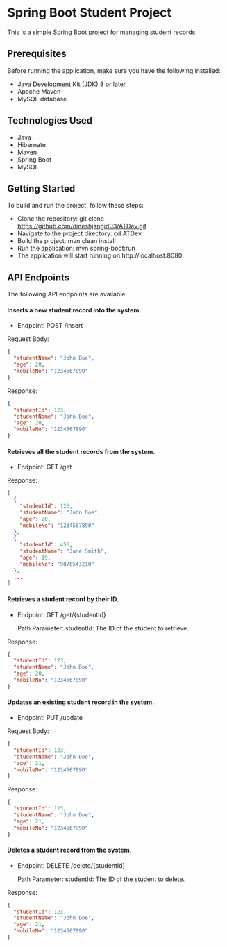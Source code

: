 # Spring Boot Student Project

This is a simple Spring Boot project for managing student records.

## Prerequisites

Before running the application, make sure you have the following installed:

- Java Development Kit (JDK) 8 or later
- Apache Maven
- MySQL database

## Technologies Used

- Java
- Hibernate
- Maven
- Spring Boot
- MySQL

## Getting Started

To build and run the project, follow these steps:

- Clone the repository: git clone https://github.com/dineshjangid03/ATDev.git
- Navigate to the project directory: cd ATDev
- Build the project: mvn clean install
- Run the application: mvn spring-boot:run
- The application will start running on http://localhost:8080.


## API Endpoints
The following API endpoints are available:

#### Inserts a new student record into the system.

- Endpoint: POST /insert

Request Body:

```json
{
  "studentName": "John Doe",
  "age": 20,
  "mobileNo": "1234567890"
}
```

Response:

```json
{
  "studentId": 123,
  "studentName": "John Doe",
  "age": 20,
  "mobileNo": "1234567890"
}
```

#### Retrieves all the student records from the system.

- Endpoint: GET /get

Response:

```json
[
  {
    "studentId": 123,
    "studentName": "John Doe",
    "age": 20,
    "mobileNo": "1234567890"
  },
  {
    "studentId": 456,
    "studentName": "Jane Smith",
    "age": 19,
    "mobileNo": "9876543210"
  },
  ...
]
```


#### Retrieves a student record by their ID.

- Endpoint: GET /get/{studentId}

    Path Parameter:
    studentId: The ID of the student to retrieve.

Response:

```json
{
  "studentId": 123,
  "studentName": "John Doe",
  "age": 20,
  "mobileNo": "1234567890"
}
```

#### Updates an existing student record in the system.

- Endpoint: PUT /update

Request Body:

```json
{
  "studentId": 123,
  "studentName": "John Doe",
  "age": 21,
  "mobileNo": "1234567890"
}
```

Response:

```json
{
  "studentId": 123,
  "studentName": "John Doe",
  "age": 21,
  "mobileNo": "1234567890"
}
```

#### Deletes a student record from the system.

- Endpoint: DELETE /delete/{studentId}

    Path Parameter:
    studentId: The ID of the student to delete.

Response:

```json
{
  "studentId": 123,
  "studentName": "John Doe",
  "age": 21,
  "mobileNo": "1234567890"
}
```
